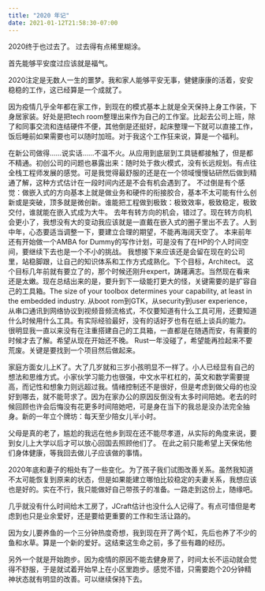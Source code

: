 ```yaml
---
title: "2020 年记"
date: 2021-01-12T21:58:30-07:00
---
```


2020终于也过去了。
过去得有点稀里糊涂。
<!--more-->
首先能够平安度过应该就是福气。

2020注定是无数人一生的噩梦。我和家人能够平安无事，健健康康的活着，安安稳稳的工作，这已经算是一个成就了。

因为疫情几乎全年都在家工作，到现在的模式基本上就是全天保持上身工作装，下身居家装。好处是把tech
room整理出来作为自己的工作室。比起去公司上班，除了和同事交流和连结硬件不便，其他倒是还挺好，起床整理一下就可以直接工作，饭后睡前如果需要也可以随时加班。对于我这个工作狂来说，算是一个福利。

在新公司做得……说实话……不温不火。从应用到底层到工具链都接触了，但是都不精通。初创公司的问题也暴露出来：随时处于救火模式，没有长远规划。有点往全栈工程师发展的感觉。可是我觉得最舒服的还是在一个领域慢慢钻研然后做到精通了解，这种方式估计在一段时间内还是不会有机会遇到了。
不过倒是有个感觉：做嵌入式的方向基本上就是做业务和硬件的衔接胶合，基本不太可能有什么创新或是突破，顶多就是微创新。谁能把工程做到极致：极致效率，极致稳定，极致交付，谁就能在嵌入式成为大牛。
去年有转方向的机会，错过了。现在转方向机会更小了，我想没有大的变动我应该就是一直戴在嵌入式的圈子里出不去了。人到中年，心态要适当调整一下，要建立合理的期望，不能再海阔天空了。
本来前年还有开始做一个AMBA for Dummy的写作计划，可是没有了在HP的个人时间空间，要继续下去也是一个不小的挑战。
我想接下来应该还是会留在现在的公司里，站稳脚跟，让自己的知识体系和工作方式成熟化。下个目标，Architect。
这个目标几年前就有要立了的，那个时候还刚升expert，踌躇满志。当然现在看来还是太嫩。现在总结出来的是，要升到下一级能打更大的怪，关键需要的是扩容自己的工具箱。The
size of your toolbox determines your capability, at least in the embedded industry. 从boot rom到GTK，从security到user
experience，从串口通讯到网络协议到视频音频流格式，不仅要知道有什么工具可用，还要知道什么时候用什么工具。有实际经验最好，没有的话好歹也有在纸上谈兵的能力。
很明显我一直以来没有在注重搭建自己的工具箱，一直都是在随遇而安，有需要的时候才去了解。希望从现在开始还不晚。
Rust一年没碰了，希望能再捡起来不要荒废。关键是要找到一个项目然后做起来。

家庭方面女儿上K了。大了几岁就和三岁小孩明显不一样了。小人已经显有自己的想法和思维方式。小家伙学习能力也很强，中文水平杠杠的，英文和数学需要提高，而记性和想象力则远超过我。情绪控制还不是很好，但是考虑到做父母的也没好到哪去，就不能苛求了。因为在家办公的原因反倒没有太多时间陪她。老去的时候回顾也许会后悔没有花更多时间陪她吧，可是身在当下的我总是没办法完全抽身。新的一年立个牌坊：每天至少陪女儿半小时。

父母是真的老了，尴尬的我远在他乡到现在还不能尽孝道，从实际的角度来说，要到女儿上大学以后才可以放心回国去照顾他们了。
在此之前只能希望上天保佑他们身体健康，等我回去做儿子应该做的事情。

2020年底和妻子的相处有了一些变化。为了孩子我们试图改善关系。虽然我知道不太可能恢复到原来的状态，但是如果能建立哪怕比较稳定的夫妻关系，我想应该也是好的。实在不行，我只能做好自己带孩子的准备。一路走到这份上，随缘吧。

几乎就没有什么时间给木工房了，JCraft估计也没什么人记得了。有点可惜但是考虑到也只是业余爱好，还是要给更重要的工作和生活让路的。

因为女儿要养鱼的一个三分钟热度奇想，我到现在开了两个缸，先后也养了不少的鱼和水草。算是一个新的爱好。这结束这生命之前，多了些有趣的经历。

另外一个就是开始跑步。因为疫情的原因不能去健身房了，时间太长不运动就会觉得不舒服，于是就试着开始早上在小区里跑步。感觉不错，只需要跑个20分钟精神状态就有明显的改善。可以继续保持下去。




